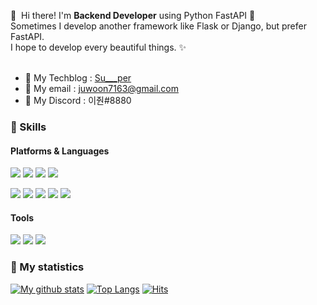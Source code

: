 <p>
  👋&nbsp; Hi there! I'm <b>Backend Developer</b> using Python FastAPI 🚀<br/>
  Sometimes I develop another framework like Flask or Django, but prefer FastAPI.<br/>
  I hope to develop every beautiful things. ✨ <br/><br/>
</p>


+ :floppy_disk: My Techblog : [Su___per](https://velog.io/@su___per) <br />
+ :email: My email : juwoon7163@gmail.com
+ :balloon: My Discord : 이줜#8880

### 💪 Skills
#### Platforms & Languages
<p>
  <img src="https://img.shields.io/badge/Python-3776AB?style=flat-square&logo=Python&logoColor=white"/>
 <img src="https://img.shields.io/badge/MariaDB-003545?style=flat-square&logo=MariaDB&logoColor=white"/>
  <img src="https://img.shields.io/badge/FastAPI-009688?style=flat-square&logo=FastAPI&logoColor=white"/>
  <img src="https://img.shields.io/badge/Flask-EEEEEE?style=flat-square&logo=Flask&logoColor=black"/>
  

</p>
<p>
  <img src="https://img.shields.io/badge/HTML5-E34F26?style=flat-square&logo=HTML5&logoColor=white"/>
  <img src="https://img.shields.io/badge/CSS3-1572B6?style=flat-square&logo=CSS3&logoColor=white"/>
  <img src="https://img.shields.io/badge/JavaScript-F7DF1E?style=flat-square&logo=JavaScript&logoColor=white"/>
 <img src="https://img.shields.io/badge/Svelte-FF3E00?style=flat-square&logo=Svelte&logoColor=white"/>
 <img src="https://img.shields.io/badge/Vue.js-4FC08D?style=flat-square&logo=Vue.js&logoColor=white"/>
</p>

#### Tools
<p>
 <img src="https://img.shields.io/badge/Heroku-430098?style=flat-square&logo=Heroku&logoColor=white"/>
  <img src="https://img.shields.io/badge/Github-181717?style=flat-square&logo=GitHub&logoColor=white"/>
 <img src="https://img.shields.io/badge/Amazon AWS-232F3E?style=flat-square&logo=Amazon AWS&logoColor=white"/>
</p>

### 🎁 My statistics
[![My github stats](https://github-readme-stats.vercel.app/api?username=Su-per&show_icons=true&hide_border=true&count_private=true)](https://github.com/Su-per)
[![Top Langs](https://github-readme-stats.vercel.app/api/top-langs/?username=Su-per&hide_langs_below=0.5)](https://github.com/Su-per)
[![Hits](https://hits.seeyoufarm.com/api/count/incr/badge.svg?url=https%3A%2F%2Fgithub.com%2Fsunrabibt123&count_bg=%2379C83D&title_bg=%23555555&icon=&icon_color=%23E7E7E7&title=hits&edge_flat=false)](https://hits.seeyoufarm.com)
